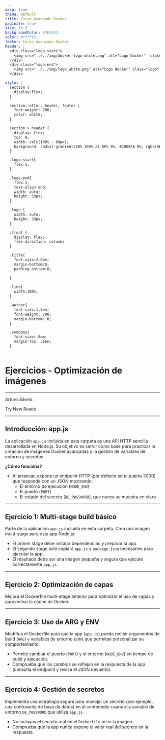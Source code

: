 ```yaml
---
marp: true
theme: default
title: Curso Avanzado Docker
paginate: true
size: 16:9
backgroundColor: #2E2052;
color: #ffffff;
footer: Curso Avanzado Docker
header: |
  <div class="logo-start">
    <img src="../../img/docker-logo-white.png" alt="Logo Docker"  class="logo"/>
  </div>
  <div class="logo-end">
    <img src="../../img/logo_white.png" alt="Logo Docker" class="logo" />
  </div>

style: |
  section {
    display:flex;
  }

  section::after, header, footer {
    font-weight: 700;
    color: white;
  }

  section > header {
    display: flex;
    top: 0;
    width: calc(100% - 60px);
    background: radial-gradient(30% 100% at 50% 0%, #2D6BFA 0%, rgba(46, 32, 82, 0.00) 100%);
  }

  .logo-start{
    flex:1;
  }

  .logo-end{
    flex:1;
    text-align:end;
    width: auto;
    height: 30px;
  }

  .logo {
    width: auto;
    height: 30px;
  }

  .front {
    display: flex;
    flex-direction: column;
  }

  .title{
    font-size:2.5em;
    margin-bottom:0;
    padding-bottom:0;
    
  }

  .line{
    width:100%;
  }

  .author{
    font-size:1.3em;
    font-weight: 700;
    margin-bottom: 0;
  }

  .company{
    font-size:.9em;
    margin-top: .1em;
  }
---
```


  <!-- _paginate: skip -->

  <div class="front">
    <h1 class="title"> Ejercicios - Optimización de imágenes </h1>
    <hr class="line"/>
    <p class="author">Arturo Silvelo</p>
    <p class="company">Try New Roads</p>
  </div>

---

## Introducción: app.js

La aplicación `app.js` incluida en esta carpeta es una API HTTP sencilla desarrollada en Node.js. Su objetivo es servir como base para practicar la creación de imágenes Docker avanzadas y la gestión de variables de entorno y secretos.

**¿Cómo funciona?**

- Al arrancar, expone un endpoint HTTP (por defecto en el puerto 3000) que responde con un JSON mostrando:
  - El entorno de ejecución (`NODE_ENV`)
  - El puerto (`PORT`)
  - El estado del secreto (`DB_PASSWORD`), que nunca se muestra en claro

---

## Ejercicio 1: Multi-stage build básico

Parte de la aplicación `app.js` incluida en esta carpeta. Crea una imagen multi-stage para esta app Node.js:

- El primer stage debe instalar dependencias y preparar la app.
- El segundo stage solo copiará `app.js` y `package.json` necesarios para ejecutar la app.
- El resultado debe ser una imagen pequeña y segura que ejecute correctamente `app.js`.

---

## Ejercicio 2: Optimización de capas

Mejora el Dockerfile multi-stage anterior para optimizar el uso de capas y aprovechar la cache de Docker.

---

## Ejercicio 3: Uso de ARG y ENV

Modifica el Dockerfile para que la app (`app.js`) pueda recibir argumentos de build (`ARG`) y variables de entorno (`ENV`) que permitan personalizar su comportamiento:

- Permite cambiar el puerto (`PORT`) y el entorno (`NODE_ENV`) en tiempo de build y ejecución.
- Comprueba que los cambios se reflejan en la respuesta de la app (consulta el endpoint y revisa el JSON devuelto).

---

## Ejercicio 4: Gestión de secretos

Implementa una estrategia segura para manejar un secreto (por ejemplo, una contraseña de base de datos) en el contenedor usando la variable de entorno `DB_PASSWORD` que utiliza `app.js`.

- No incluyas el secreto real en el `Dockerfile` ni en la imagen.
- Comprueba que la app nunca expone el valor real del secreto en la respuesta.

